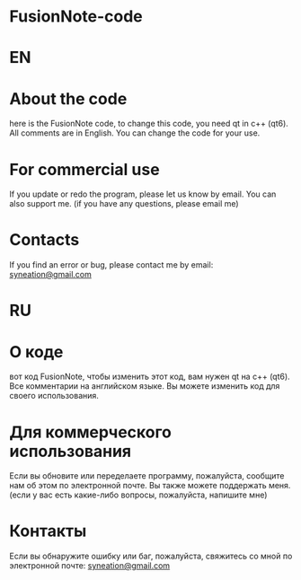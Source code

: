# FusionNote-code
# EN
# About the code
here is the FusionNote code, to change this code, you need qt in c++ (qt6). All comments are in English. You can change the code for your use. 

# For commercial use
If you update or redo the program, please let us know by email.
You can also support me. (if you have any questions, please email me)

# Contacts
If you find an error or bug, please contact me 
by email: syneation@gmail.com

# RU
# О коде
вот код FusionNote, чтобы изменить этот код, вам нужен qt на c++ (qt6). Все комментарии на английском языке. Вы можете изменить код для своего использования. 

# Для коммерческого использования
Если вы обновите или переделаете программу, пожалуйста, сообщите нам об этом по электронной почте.
Вы также можете поддержать меня. (если у вас есть какие-либо вопросы, пожалуйста, напишите мне)

# Контакты
Если вы обнаружите ошибку или баг, пожалуйста, свяжитесь со мной по электронной почте: syneation@gmail.com
